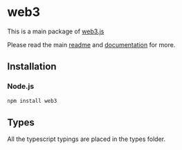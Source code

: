 # web3

This is a main package of [web3.js](https://github.com/ethereum/web3.js)

Please read the main [readme](https://github.com/ethereum/web3.js) and [documentation](https://web3js.readthedocs.io) for more.

## Installation

### Node.js

```bash
npm install web3
```

## Types

All the typescript typings are placed in the types folder.

[docs]: http://web3js.readthedocs.io/en/1.0/
[repo]: https://github.com/ethereum/web3.js
